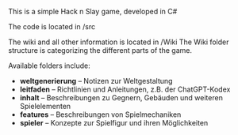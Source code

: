 This is a simple Hack n Slay game, developed in C#

The code is located in /src


The wiki and all other information is located in /Wiki
The Wiki folder structure is categorizing the different parts of the game.

Available folders include:
- **weltgenerierung** – Notizen zur Weltgestaltung
- **leitfaden** – Richtlinien und Anleitungen, z.B. der ChatGPT-Kodex
- **inhalt** – Beschreibungen zu Gegnern, Gebäuden und weiteren Spielelementen
- **features** – Beschreibungen von Spielmechaniken
- **spieler** – Konzepte zur Spielfigur und ihren Möglichkeiten
